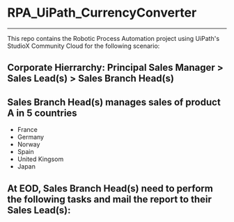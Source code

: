# RPA_UiPath_CurrencyConverter
------------------------------------------------
This repo contains the Robotic Process Automation project using UiPath's StudioX Community Cloud for the following scenario:

## Corporate Hierrarchy: Principal Sales Manager > Sales Lead(s) > Sales Branch Head(s)

## Sales Branch Head(s) manages sales of product A in 5 countries
- France
- Germany
- Norway
- Spain
- United Kingsom
- Japan

## At EOD, Sales Branch Head(s) need to perform the following tasks and mail the report to their Sales Lead(s):
